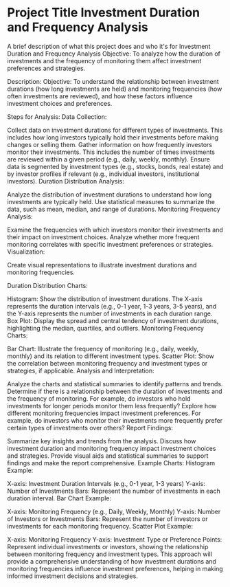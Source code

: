 
# Project Title Investment Duration and Frequency Analysis


A brief description of what this project does and who it's for
Investment Duration and Frequency Analysis
Objective:
To analyze how the duration of investments and the frequency of monitoring them affect investment preferences and strategies.

Description:
Objective: To understand the relationship between investment durations (how long investments are held) and monitoring frequencies (how often investments are reviewed), and how these factors influence investment choices and preferences.

Steps for Analysis:
Data Collection:

Collect data on investment durations for different types of investments. This includes how long investors typically hold their investments before making changes or selling them.
Gather information on how frequently investors monitor their investments. This includes the number of times investments are reviewed within a given period (e.g., daily, weekly, monthly).
Ensure data is segmented by investment types (e.g., stocks, bonds, real estate) and by investor profiles if relevant (e.g., individual investors, institutional investors).
Duration Distribution Analysis:

Analyze the distribution of investment durations to understand how long investments are typically held.
Use statistical measures to summarize the data, such as mean, median, and range of durations.
Monitoring Frequency Analysis:

Examine the frequencies with which investors monitor their investments and their impact on investment choices.
Analyze whether more frequent monitoring correlates with specific investment preferences or strategies.
Visualization:

Create visual representations to illustrate investment durations and monitoring frequencies.

Duration Distribution Charts:

Histogram: Show the distribution of investment durations. The X-axis represents the duration intervals (e.g., 0-1 year, 1-3 years, 3-5 years), and the Y-axis represents the number of investments in each duration range.
Box Plot: Display the spread and central tendency of investment durations, highlighting the median, quartiles, and outliers.
Monitoring Frequency Charts:

Bar Chart: Illustrate the frequency of monitoring (e.g., daily, weekly, monthly) and its relation to different investment types.
Scatter Plot: Show the correlation between monitoring frequency and investment types or strategies, if applicable.
Analysis and Interpretation:

Analyze the charts and statistical summaries to identify patterns and trends.
Determine if there is a relationship between the duration of investments and the frequency of monitoring. For example, do investors who hold investments for longer periods monitor them less frequently?
Explore how different monitoring frequencies impact investment preferences. For example, do investors who monitor their investments more frequently prefer certain types of investments over others?
Report Findings:

Summarize key insights and trends from the analysis.
Discuss how investment duration and monitoring frequency impact investment choices and strategies.
Provide visual aids and statistical summaries to support findings and make the report comprehensive.
Example Charts:
Histogram Example:

X-axis: Investment Duration Intervals (e.g., 0-1 year, 1-3 years)
Y-axis: Number of Investments
Bars: Represent the number of investments in each duration interval.
Bar Chart Example:

X-axis: Monitoring Frequency (e.g., Daily, Weekly, Monthly)
Y-axis: Number of Investors or Investments
Bars: Represent the number of investors or investments for each monitoring frequency.
Scatter Plot Example:

X-axis: Monitoring Frequency
Y-axis: Investment Type or Preference
Points: Represent individual investments or investors, showing the relationship between monitoring frequency and investment types.
This approach will provide a comprehensive understanding of how investment durations and monitoring frequencies influence investment preferences, helping in making informed investment decisions and strategies.

